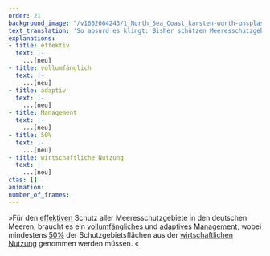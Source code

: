 ```yaml
---
order: 21
background_image: "/v1662664243/1_North_Sea_Coast_karsten-wurth-unsplash_bchl3t_jjzp4x.jpg#4cd4ff"
text_translation: 'So absurd es klingt: Bisher schützen Meeresschutzgebiete ihre Gebiete nicht. Hier werden Fische gefischt, Rohstoffe abgebaut, Kabel verlegt und Bomben hochgejagt - um nur drei von sechzehn legalen Nutzungsformen in den deutschen Schutzgebieten zu nennen. '
explanations:
- title: effektiv
  text: |-
    ...[neu]
- title: vollumfänglich
  text: |-
    ...[neu]
- title: adaptiv
  text: |-
    ...[neu]
- title: Management
  text: |-
    ...[neu]
- title: 50%
  text: |-
    ...[neu]
- title: wirtschaftliche Nutzung
  text: |-
    ...[neu]
ctas: []
animation:
number_of_frames:
---
```

»Für den [effektiven ](# "effektiv")Schutz aller Meeresschutzgebiete in den deutschen Meeren, braucht es ein [vollumfängliches ](# "vollumfänglich")und [adaptives](# "adaptiv") [Management](# "Management"), wobei mindestens [50%](# "50%") der Schutzgebietsflächen aus der [wirtschaftlichen Nutzung](# "wirtschaftliche Nutzung") genommen werden müssen. «